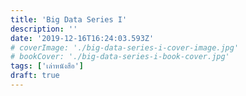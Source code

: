```yaml
---
title: 'Big Data Series I'
description: ''
date: '2019-12-16T16:24:03.593Z'
# coverImage: './big-data-series-i-cover-image.jpg'
# bookCover: './big-data-series-i-book-cover.jpg'
tags: ['เล่าหนังสือ']
draft: true
---
```

